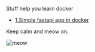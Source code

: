 Stuff help you learn docker

- [1.Simple fastapi app in docker](1-simple-fastapi-app/README.md)



Keep calm and meow on.

![meow](https://i.imgur.com/nVS1Ul9.png)